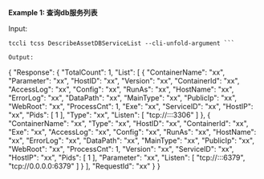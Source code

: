 **Example 1: 查询db服务列表**



Input: 

```
tccli tcss DescribeAssetDBServiceList --cli-unfold-argument ```

Output: 
```
{
    "Response": {
        "TotalCount": 1,
        "List": [
            {
                "ContainerName": "xx",
                "Parameter": "xx",
                "HostID": "xx",
                "Version": "xx",
                "ContainerId": "xx",
                "AccessLog": "xx",
                "Config": "xx",
                "RunAs": "xx",
                "HostName": "xx",
                "ErrorLog": "xx",
                "DataPath": "xx",
                "MainType": "xx",
                "PublicIp": "xx",
                "WebRoot": "xx",
                "ProcessCnt": 1,
                "Exe": "xx",
                "ServiceID": "xx",
                "HostIP": "xx",
                "Pids": [
                    1
                ],
                "Type": "xx",
                "Listen": [
                    "tcp://:::3306"
                ]
            },
            {
                "ContainerName": "xx",
                "Type": "xx",
                "HostID": "xx",
                "ContainerId": "xx",
                "Exe": "xx",
                "AccessLog": "xx",
                "Config": "xx",
                "RunAs": "xx",
                "HostName": "xx",
                "ErrorLog": "xx",
                "DataPath": "xx",
                "MainType": "xx",
                "PublicIp": "xx",
                "WebRoot": "xx",
                "ProcessCnt": 1,
                "Version": "xx",
                "ServiceID": "xx",
                "HostIP": "xx",
                "Pids": [
                    1
                ],
                "Parameter": "xx",
                "Listen": [
                    "tcp://:::6379",
                    "tcp://0.0.0.0:6379"
                ]
            }
        ],
        "RequestId": "xx"
    }
}
```

